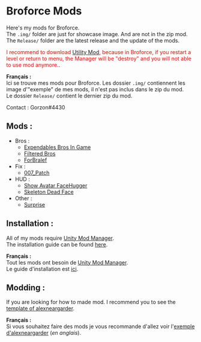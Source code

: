 # Broforce Mods
 Here's my mods for Broforce.  
 The `.img/` folder are just for showcase image. And are not in the zip mod.  
 The `Release/` folder are the latest release and the update of the mods.

<span style="color:red">I recommend to download [Utility Mod](https://www.nexusmods.com/broforce/mods/2), because in Broforce, if you restart a level or return to menu, the Manager will be "destroy" and you will not able to use mod anymore.</span>.

 **Français :**  
 Ici se trouve mes mods pour Broforce. Les dossier `.img/` contiennent les image d'"exemple" de mes mods, il n'est pas inclus dans le zip du mod.  
 Le dossier `Release/` contient le dernier zip du mod.

 Contact : Gorzon#4430

## Mods :
 * Bros :
    * [Expendables Bros In Game](https://github.com/Gorzon38/Mods-Broforce/tree/main/Expendables%20Bros%20In%20Game)  
    * [Filtered Bros](https://github.com/Gorzon38/Mods-Broforce/tree/main/Filtered%20Bros)
    * [ForBralef](https://github.com/Gorzon38/Mods-Broforce/tree/main/ForBralef)
 * Fix :
    * [007_Patch](https://github.com/Gorzon38/Mods-Broforce/tree/main/007_Patch)
 * HUD :
    * [Show Avatar FaceHugger](https://github.com/Gorzon38/Mods-Broforce/tree/main/Show%20Avatar%20FaceHugger)
    * [Skeleton Dead Face](https://github.com/Gorzon38/Mods-Broforce/tree/main/Skeleton%20Dead%20Face)
 * Other :
   * [Surprise](https://github.com/Gorzon38/Mods-Broforce/tree/main/Surprise)

## Installation :
All of my mods require [Unity Mod Manager](https://www.nexusmods.com/site/mods/21).  
The installation guide can be found [here](https://steamcommunity.com/sharedfiles/filedetails/?id=2434812447).  

**Français :**  
Tout les mods ont besoin de [Unity Mod Manager](https://www.nexusmods.com/site/mods/21).  
Le guide d'installation est [ici](https://steamcommunity.com/sharedfiles/filedetails/?id=2489196482).

## Modding :
If you are looking for how to made mod. I recommend you to see the [template of alexneargarder](https://github.com/alexneargarder/BroforceMods#how-to-create-your-own-mods).  

**Français :**  
Si vous souhaitez faire des mods je vous recommande d'allez voir l'[exemple d'alexneargarder](https://github.com/alexneargarder/BroforceMods#how-to-create-your-own-mods) (*en anglais*).
